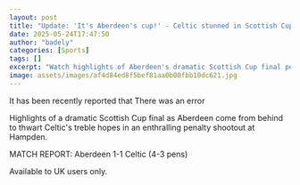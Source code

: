 ```yaml
---
layout: post
title: "Update: 'It's Aberdeen's cup!' - Celtic stunned in Scottish Cup final shootout"
date: 2025-05-24T17:47:50
author: "badely"
categories: [Sports]
tags: []
excerpt: "Watch highlights of Aberdeen's dramatic Scottish Cup final penalty shootout win over Celtic."
image: assets/images/af4d84ed8f5bef81aa0b00fbb10dc621.jpg
---
```


It has been recently reported that There was an error

Highlights of a dramatic Scottish Cup final as Aberdeen come from behind to thwart Celtic's treble hopes in an enthralling penalty shootout at Hampden.

MATCH REPORT: Aberdeen 1-1 Celtic (4-3 pens)

Available to UK users only.

